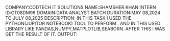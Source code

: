 COMPANY:CODTECH IT SOLUTIONS
NAME:SHAMSHER KHAN 
INTERN ID:CT08DM96
DOMAIN:DATA ANALYST 
BATCH DURATION:MAY 08,2024 TO JULY 08,2025 
DESCRIPTION: IN THIS TASK I USED THE PYTHON(JUPITOR NOTEBOOK) TOOL TO PERFORM . AND IN THIS USED LIBRARY LIKE PANDAS,NUMPY,MATPLOTLIB,SEABORN. AFTER THIS I WAS GET THE RESULT OF IT.
OUTPUT:
